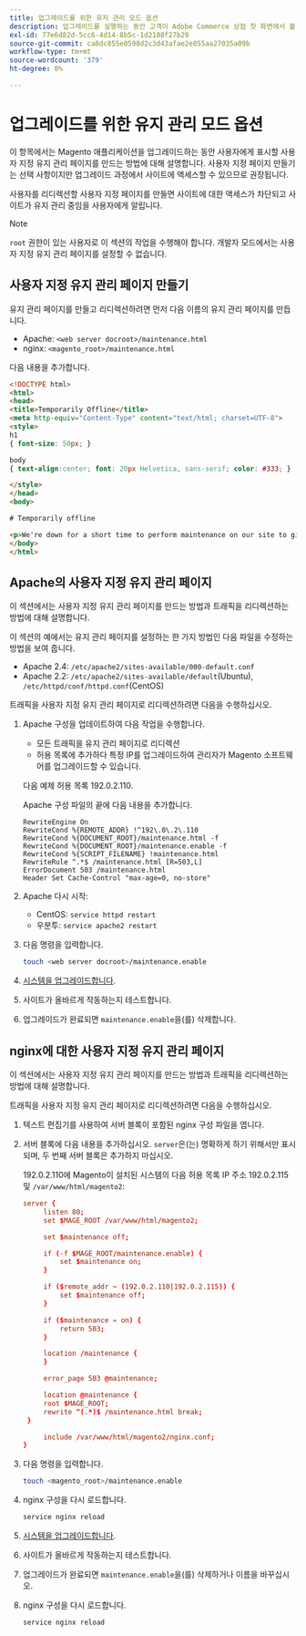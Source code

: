 ```yaml
---
title: 업그레이드를 위한 유지 관리 모드 옵션
description: 업그레이드를 실행하는 동안 고객이 Adobe Commerce 상점 첫 화면에서 볼 수 있는 사용자 지정 유지 관리 모드 페이지를 만듭니다.
exl-id: 77e6d82d-5cc6-4d14-8b5c-1d2108f27b29
source-git-commit: ca8dc855e0598d2c3d43afae2e055aa27035a09b
workflow-type: tm+mt
source-wordcount: '379'
ht-degree: 0%

---
```


# 업그레이드를 위한 유지 관리 모드 옵션

이 항목에서는 Magento 애플리케이션을 업그레이드하는 동안 사용자에게 표시할 사용자 지정 유지 관리 페이지를 만드는 방법에 대해 설명합니다. 사용자 지정 페이지 만들기는 선택 사항이지만 업그레이드 과정에서 사이트에 액세스할 수 있으므로 권장됩니다.

사용자를 리디렉션할 사용자 지정 페이지를 만들면 사이트에 대한 액세스가 차단되고 사이트가 유지 관리 중임을 사용자에게 알립니다.

>[!NOTE]
>
>`root` 권한이 있는 사용자로 이 섹션의 작업을 수행해야 합니다. 개발자 모드에서는 사용자 지정 유지 관리 페이지를 설정할 수 없습니다.

## 사용자 지정 유지 관리 페이지 만들기

유지 관리 페이지를 만들고 리디렉션하려면 먼저 다음 이름의 유지 관리 페이지를 만듭니다.

- Apache: `<web server docroot>/maintenance.html`
- nginx: `<magento_root>/maintenance.html`

다음 내용을 추가합니다.

```html
<!DOCTYPE html>
<html>
<head>
<title>Temporarily Offline</title>
<meta http-equiv="Content-Type" content="text/html; charset=UTF-8">
<style>
h1
{ font-size: 50px; }

body
{ text-align:center; font: 20px Helvetica, sans-serif; color: #333; }

</style>
</head>
<body>

# Temporarily offline

<p>We're down for a short time to perform maintenance on our site to give you the best possible experience. Check back soon!</p>
</body>
</html>
```

## Apache의 사용자 지정 유지 관리 페이지

이 섹션에서는 사용자 지정 유지 관리 페이지를 만드는 방법과 트래픽을 리디렉션하는 방법에 대해 설명합니다.

이 섹션의 예에서는 유지 관리 페이지를 설정하는 한 가지 방법인 다음 파일을 수정하는 방법을 보여 줍니다.

- Apache 2.4: `/etc/apache2/sites-available/000-default.conf`
- Apache 2.2: `/etc/apache2/sites-available/default`(Ubuntu), `/etc/httpd/conf/httpd.conf`(CentOS)

트래픽을 사용자 지정 유지 관리 페이지로 리디렉션하려면 다음을 수행하십시오.

1. Apache 구성을 업데이트하여 다음 작업을 수행합니다.

   - 모든 트래픽을 유지 관리 페이지로 리디렉션
   - 허용 목록에 추가하다 특정 IP를 업그레이드하여 관리자가 Magento 소프트웨어를 업그레이드할 수 있습니다.

   다음 예제 허용 목록 192.0.2.110.

   Apache 구성 파일의 끝에 다음 내용을 추가합니다.

   ```
   RewriteEngine On
   RewriteCond %{REMOTE_ADDR} !^192\.0\.2\.110
   RewriteCond %{DOCUMENT_ROOT}/maintenance.html -f
   RewriteCond %{DOCUMENT_ROOT}/maintenance.enable -f
   RewriteCond %{SCRIPT_FILENAME} !maintenance.html
   RewriteRule ^.*$ /maintenance.html [R=503,L]
   ErrorDocument 503 /maintenance.html
   Header Set Cache-Control "max-age=0, no-store"
   ```

1. Apache 다시 시작:

   - CentOS: `service httpd restart`
   - 우분투: `service apache2 restart`

1. 다음 명령을 입력합니다.

   ```bash
   touch <web server docroot>/maintenance.enable
   ```

1. [시스템을 업그레이드합니다](../implementation/perform-upgrade.md).
1. 사이트가 올바르게 작동하는지 테스트합니다.
1. 업그레이드가 완료되면 `maintenance.enable`을(를) 삭제합니다.

## nginx에 대한 사용자 지정 유지 관리 페이지

이 섹션에서는 사용자 지정 유지 관리 페이지를 만드는 방법과 트래픽을 리디렉션하는 방법에 대해 설명합니다.

트래픽을 사용자 지정 유지 관리 페이지로 리디렉션하려면 다음을 수행하십시오.

1. 텍스트 편집기를 사용하여 서버 블록이 포함된 nginx 구성 파일을 엽니다.
1. 서버 블록에 다음 내용을 추가하십시오. `server`은(는) 명확하게 하기 위해서만 표시되며, 두 번째 서버 블록은 추가하지 마십시오.

   192.0.2.110에 Magento이 설치된 시스템의 다음 허용 목록 IP 주소 192.0.2.115 및 `/var/www/html/magento2`:

   ```conf
   server {
        listen 80;
        set $MAGE_ROOT /var/www/html/magento2;
   
        set $maintenance off;
   
        if (-f $MAGE_ROOT/maintenance.enable) {
            set $maintenance on;
        }
   
        if ($remote_addr ~ (192.0.2.110|192.0.2.115)) {
            set $maintenance off;
        }
   
        if ($maintenance = on) {
            return 503;
        }
   
        location /maintenance {
        }
   
        error_page 503 @maintenance;
   
        location @maintenance {
        root $MAGE_ROOT;
        rewrite ^(.*)$ /maintenance.html break;
    }
   
        include /var/www/html/magento2/nginx.conf;
   }
   ```

1. 다음 명령을 입력합니다.

   ```bash
   touch <magento_root>/maintenance.enable
   ```

1. nginx 구성을 다시 로드합니다.

   ```bash
   service nginx reload
   ```

1. [시스템을 업그레이드합니다](../implementation/perform-upgrade.md).
1. 사이트가 올바르게 작동하는지 테스트합니다.
1. 업그레이드가 완료되면 `maintenance.enable`을(를) 삭제하거나 이름을 바꾸십시오.
1. nginx 구성을 다시 로드합니다.

   ```bash
   service nginx reload
   ```
